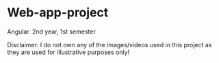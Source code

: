 # Web-app-project
Angular. 2nd year, 1st semester


Disclaimer: I do not own any of the images/videos used in this project as they are used for illustrative purposes only!
